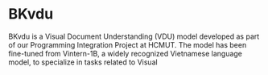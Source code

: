 # BKvdu
BKvdu is a Visual Document Understanding (VDU) model developed as part of our Programming Integration Project at HCMUT. The model has been fine-tuned from Vintern-1B, a widely recognized Vietnamese language model, to specialize in tasks related to Visual 
